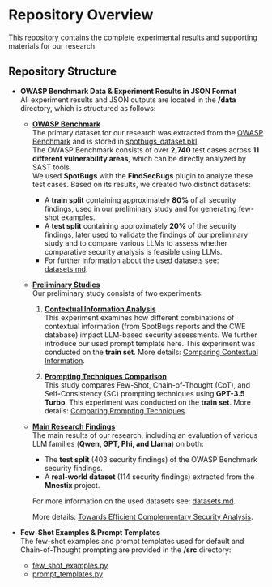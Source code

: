 # Repository Overview

This repository contains the complete experimental results and supporting materials for our research.

## Repository Structure

- **OWASP Benchmark Data & Experiment Results in JSON Format**  
  All experiment results and JSON outputs are located in the **/data** directory, which is structured as follows:

  - **[OWASP Benchmark](data/owasp_benchmark/)**  
    The primary dataset for our research was extracted from the [OWASP Benchmark](https://github.com/OWASP-Benchmark/BenchmarkJava) and is stored in [spotbugs_dataset.pkl](data/owasp_benchmark/spotbugs_dataset.pkl).  
    The OWASP Benchmark consists of over **2,740** test cases across **11 different vulnerability areas**, which can be directly analyzed by SAST tools.  
    We used **SpotBugs** with the **FindSecBugs** plugin to analyze these test cases. Based on its results, we created two distinct datasets:

    - A **train split** containing approximately **80%** of all security findings, used in our preliminary study and for generating few-shot examples.
    - A **test split** containing approximately **20%** of the security findings, later used to validate the findings of our preliminary study and to compare various LLMs to assess whether comparative security analysis is feasible using LLMs.
    - For further information about the used datasets see: [datasets.md](DATASETS.md).

  - **[Preliminary Studies](data/preliminary_study/)**  
    Our preliminary study consists of two experiments:

    1. **[Contextual Information Analysis](data/preliminary_study/contextual_information_experiment/README.md)**  
       This experiment examines how different combinations of contextual information (from SpotBugs reports and the CWE database) impact LLM-based security assessments. We further introduce our used prompt template here. This experiment was conducted on the **train set**.
       More details: [Comparing Contextual Information](data/preliminary_study/contextual_information_experiment/README.md).

    2. **[Prompting Techniques Comparison](data/preliminary_study/prompting_techniques_experiment/README.md)**  
       This study compares Few-Shot, Chain-of-Thought (CoT), and Self-Consistency (SC) prompting techniques using **GPT-3.5 Turbo**. This experiment was conducted on the **train set**.
       More details: [Comparing Prompting Techniques](data/preliminary_study/prompting_techniques_experiment/README.md).

  - **[Main Research Findings](data/towards_efficient_complementary_security_analysis/README.md)**  
    The main results of our research, including an evaluation of various LLM families (**Qwen, GPT, Phi, and Llama**) on both:

    - The **test split** (403 security findings) of the OWASP Benchmark security findings.
    - A **real-world dataset** (114 security findings) extracted from the **Mnestix** project.

    For more information on the used datasets see: [datasets.md](DATASETS.md).

    More details: [Towards Efficient Complementary Security Analysis](data/towards_efficient_complementary_security_analysis/README.md).

- **Few-Shot Examples & Prompt Templates**  
  The few-shot examples and prompt templates used for default and Chain-of-Thought prompting are provided in the **/src** directory:

  - [few_shot_examples.py](src/few_shot_examples.py)
  - [prompt_templates.py](src/prompt_templates.py)
